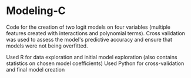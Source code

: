 # Modeling-C

Code for the creation of two logit models on four variables (multiple features created with interactions and polynomial terms). Cross validation was used to assess the model's predictive accuracy and ensure that models were not being overfitted.

Used R for data exploration and initial model exploration (also contains statistics on chosen model coefficients)
Used Python for cross-validation and final model creation
